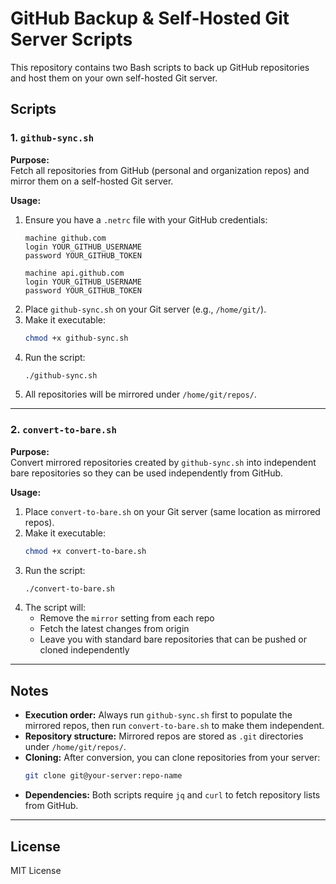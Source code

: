 # GitHub Backup & Self-Hosted Git Server Scripts

This repository contains two Bash scripts to back up GitHub repositories and host them on your own self-hosted Git server.

## Scripts

### 1. `github-sync.sh`

**Purpose:**  
Fetch all repositories from GitHub (personal and organization repos) and mirror them on a self-hosted Git server.  

**Usage:**

1. Ensure you have a `.netrc` file with your GitHub credentials:
    ```
    machine github.com
    login YOUR_GITHUB_USERNAME
    password YOUR_GITHUB_TOKEN

    machine api.github.com
    login YOUR_GITHUB_USERNAME
    password YOUR_GITHUB_TOKEN
    ```
2. Place `github-sync.sh` on your Git server (e.g., `/home/git/`).
3. Make it executable:
    ```bash
    chmod +x github-sync.sh
    ```
4. Run the script:
    ```bash
    ./github-sync.sh
    ```
5. All repositories will be mirrored under `/home/git/repos/`.

---

### 2. `convert-to-bare.sh`

**Purpose:**  
Convert mirrored repositories created by `github-sync.sh` into independent bare repositories so they can be used independently from GitHub.

**Usage:**

1. Place `convert-to-bare.sh` on your Git server (same location as mirrored repos).
2. Make it executable:
    ```bash
    chmod +x convert-to-bare.sh
    ```
3. Run the script:
    ```bash
    ./convert-to-bare.sh
    ```
4. The script will:
    - Remove the `mirror` setting from each repo
    - Fetch the latest changes from origin
    - Leave you with standard bare repositories that can be pushed or cloned independently

---

## Notes

- **Execution order:** Always run `github-sync.sh` first to populate the mirrored repos, then run `convert-to-bare.sh` to make them independent.
- **Repository structure:** Mirrored repos are stored as `.git` directories under `/home/git/repos/`.
- **Cloning:** After conversion, you can clone repositories from your server:
    ```bash
    git clone git@your-server:repo-name
    ```
- **Dependencies:** Both scripts require `jq` and `curl` to fetch repository lists from GitHub.

---

## License

MIT License
